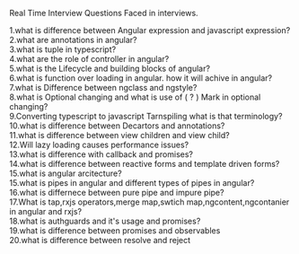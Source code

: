 Real Time Interview Questions Faced in interviews.

1.what is difference between Angular expression and javascript expression? </br>
2.what are annotations in angular? </br>
3.what is tuple in typescript? </br>
4.what are the role of controller in angular? </br>
5.what is the Lifecycle and building blocks of angular? </br>
6.what is function over loading in angular. how it will achive in angular? </br>
7.what is Difference between ngclass and ngstyle?  </br>
8.what is Optional changing and what is use of ( ? ) Mark in optional changing?  </br>
9.Converting typescript to javascript Tarnspiling what is that terminology? </br>
10.what is difference between Decartors and annotations? </br>
11.what is difference between view children and view child?  </br>
12.Will lazy loading causes performance issues?  </br>
13.what is difference with callback and promises?  </br>
14.what is difference between reactive forms and template driven forms?  </br>
15.what is angular arcitecture? </br>
15.what is pipes in angular and different types of pipes in angular?  </br>
16.what is differnece between pure pipe and impure pipe?  </br>
17.What is tap,rxjs operators,merge map,swtich map,ngcontent,ngcontanier in angular and rxjs?  </br>
18.what is authguards and it's usage and promises?</br>
19.what is difference between promises and observables  </br>
20.what is difference between resolve and reject  </br>
